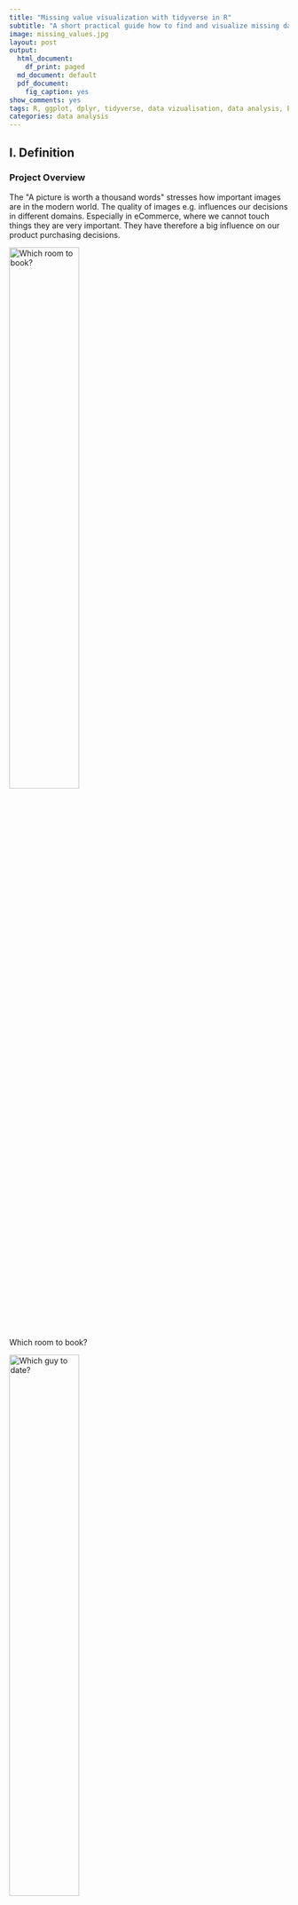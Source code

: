 ```yaml
---
title: "Missing value visualization with tidyverse in R"
subtitle: "A short practical guide how to find and visualize missing data with ggplot2, dplyr, tidyr"
image: missing_values.jpg
layout: post
output:
  html_document:
    df_print: paged
  md_document: default
  pdf_document:
    fig_caption: yes
show_comments: yes
tags: R, ggplot, dplyr, tidyverse, data vizualisation, data analysis, EDA
categories: data analysis
---
```


I. Definition
-------------

### Project Overview

The "A picture is worth a thousand words" stresses how important images
are in the modern world. The quality of images e.g. influences our
decisions in different domains. Especially in eCommerce, where we cannot
touch things they are very important. They have therefore a big
influence on our product purchasing decisions.

<img src="resources/airbnb.png" alt="Which room to book?" width="50%" />
<p class="caption">
Which room to book?
</p>

<img src="resources/date.png" alt="Which guy to date?" width="50%" />
<p class="caption">
Which guy to date?
</p>

<img src="resources/food.png" alt="Which food to order?" width="50%" />
<p class="caption">
Which food to order?
</p>

The goal of this project is to create a model that is able to quantify
the aesthetics of images.

### Problem Statement

The quantification of image quality is an old problem in computer
vision. There are objective and subjective methods to assess image
quality. With objective methods different algorithms quantify the
distortions and degradations in an image. Subjective methods are based
on human perception. The methods often dont't correlate with each other.
Objective methods involve traditional rule-based programming, Subjective
methods are not solvable this way.

The goal of this project is to develop an subjective method of image
quality assessment. As mentioned before this problem cannot be solved
with classical programming. But it seems that supervised machine
learning is a perfect candidate for solving the problem as this approach
learns from examples and it is a way to quantify the ineffeble. A
dataset with image quality annotations is a requirement for learning
from samples.

Within the machine learning ecosystem Convolutional Neural Networks
(CNN) are a category of Neural Networks that have proven very effective
in areas such as image recognition and classification. They are inspired
by biological processes in that the connectivity pattern between neurons
resembles the organization of the human visual cortex.

The subjective quality model will be implemented with a Convolutional
Neural Network as it seems a good fit to tackle the problem.

To solve the problem these steps are needed:

1.  Find a dataset with images with quality annotations
2.  Exploratory Data Analysis (EDA) on the dataset, to evaluate the
    characteristics and suitabilty for the problem space
3.  Cleanup and preprocessing of the dataset
4.  Design a architecture for the CNN
5.  Training of the CNN
6.  Test the model against benchmarks
7.  Analysis of the results

There will be several iterations for the steps 4.-7.

### Metrics

The distribution of user ratings will be predicted in the project. From
there you are able to predict both a quantitative mean rating, but also
a qualitive rating bucket. To capture this two metrics will be used.

#### Earth Mover's distance (EMD)

The **Earth Mover's Distance (EMD)** is a method to evaluate
dissimilarity between two multi-dimensional distributions in some
feature space where a distance measure between single features, which we
call the ground distance is given. The EMD 'lifts' this distance from
individual features to full distributions. It's assumed that a well
performing CNN should predict class distributions such that classes
closer to the ground truth class should have higher predicted
probabilities than classes that are further away. For the image quality
ratings, the scores 4, 5, and 6 are more related than 1, 5, and 10, i.e.
the goal is to punish a prediction of 4 more if the true score is 10
than when the true score is 5. The EMD is defined as the minimum cost to
transport the mass of one distribution (histogram) to the other. (Hou,
Yu, and Samaras 2016)(Rubner, Tomasi, and Guibas 2000)(Talebi and
Milanfar 2018)

$$EMD(P,Q) = \\dfrac{\\sum\\limits\_{i=1}^m \\sum\\limits\_{j=1}^n f\_{ij} d\_{ij}}{\\sum\\limits\_{i=1}^m\\sum\\limits\_{j=1}^n f\_{ij}}$$

#### Accuracy

To compare qualitative results the **Accuracy** is used. The accuracy is
the ratio of correct predictions. In this case the ground-truth and
predicted mean scores using a threshold of 5 on the "official" test set,
as this is the standard practice for AVA dataset.

$$ACC = \\frac{TP+TN}{TP+FP+TN+FN}$$

*T**P* : *T**r**u**e**P**o**s**i**t**i**v**e**s*, *T**N* : *T**r**u**e**N**e**g**a**t**i**v**e**s*, *F**N* : *F**a**l**s**e**N**e**g**a**t**i**v**e**s*, *F**P* : *F**a**l**s**e**P**o**s**i**t**i**v**e*

II. Analysis
------------

### Data Exploration

The AVA (Aesthetic Visual Analysis) image dataset which was introduced
by (Murray, Marchesotti, and Perronnin 2012a), (Murray, Marchesotti, and
Perronnin 2012b) is the reference dataset for all kind of image
aesthetics. The dataset contains 255508 images, along with a wide range
of aesthetic, semantic and photographic style annotations. The images
were collected from www.dpchallenge.com.

#### Sample rows

<table>
<thead>
<tr class="header">
<th align="right">image.id</th>
<th align="right">1</th>
<th align="right">2</th>
<th align="right">3</th>
<th align="right">4</th>
<th align="right">5</th>
<th align="right">6</th>
<th align="right">7</th>
<th align="right">8</th>
<th align="right">9</th>
<th align="right">10</th>
<th align="right">rating.mean</th>
<th align="right">rating.sd</th>
</tr>
</thead>
<tbody>
<tr class="odd">
<td align="right">340753</td>
<td align="right">3</td>
<td align="right">2</td>
<td align="right">5</td>
<td align="right">43</td>
<td align="right">100</td>
<td align="right">80</td>
<td align="right">23</td>
<td align="right">10</td>
<td align="right">3</td>
<td align="right">0</td>
<td align="right">5.360595</td>
<td align="right">1.225537</td>
</tr>
<tr class="even">
<td align="right">674342</td>
<td align="right">0</td>
<td align="right">2</td>
<td align="right">4</td>
<td align="right">9</td>
<td align="right">39</td>
<td align="right">56</td>
<td align="right">31</td>
<td align="right">21</td>
<td align="right">15</td>
<td align="right">6</td>
<td align="right">6.355191</td>
<td align="right">1.595610</td>
</tr>
<tr class="odd">
<td align="right">737669</td>
<td align="right">8</td>
<td align="right">16</td>
<td align="right">29</td>
<td align="right">55</td>
<td align="right">81</td>
<td align="right">18</td>
<td align="right">6</td>
<td align="right">0</td>
<td align="right">0</td>
<td align="right">0</td>
<td align="right">4.234742</td>
<td align="right">1.300529</td>
</tr>
<tr class="even">
<td align="right">16606</td>
<td align="right">0</td>
<td align="right">1</td>
<td align="right">13</td>
<td align="right">24</td>
<td align="right">46</td>
<td align="right">55</td>
<td align="right">40</td>
<td align="right">14</td>
<td align="right">5</td>
<td align="right">2</td>
<td align="right">5.770000</td>
<td align="right">1.478885</td>
</tr>
<tr class="odd">
<td align="right">344449</td>
<td align="right">1</td>
<td align="right">6</td>
<td align="right">17</td>
<td align="right">52</td>
<td align="right">91</td>
<td align="right">47</td>
<td align="right">25</td>
<td align="right">6</td>
<td align="right">1</td>
<td align="right">0</td>
<td align="right">5.044715</td>
<td align="right">1.285485</td>
</tr>
</tbody>
</table>

#### Sample images

<img src="report_files/figure-markdown_strict/unnamed-chunk-16-1.png" alt="Best rated images"  />
<p class="caption">
Best rated images
</p>

<img src="report_files/figure-markdown_strict/unnamed-chunk-17-1.png" alt="Worst rated images"  />
<p class="caption">
Worst rated images
</p>

#### Desciptive Statistics of number of ratings

<table>
<thead>
<tr class="header">
<th align="right"> </th>
<th align="right">value</th>
</tr>
</thead>
<tbody>
<tr class="odd">
<td align="right"><strong>Mean</strong></td>
<td align="right">210.14</td>
</tr>
<tr class="even">
<td align="right"><strong>Std.Dev.</strong></td>
<td align="right">61.51</td>
</tr>
<tr class="odd">
<td align="right"><strong>Min</strong></td>
<td align="right">78.00</td>
</tr>
<tr class="even">
<td align="right"><strong>Q1</strong></td>
<td align="right">164.00</td>
</tr>
<tr class="odd">
<td align="right"><strong>Median</strong></td>
<td align="right">201.00</td>
</tr>
<tr class="even">
<td align="right"><strong>Q3</strong></td>
<td align="right">247.00</td>
</tr>
<tr class="odd">
<td align="right"><strong>Max</strong></td>
<td align="right">549.00</td>
</tr>
</tbody>
</table>

#### Desciptive Statistics of rating.mean

<table>
<thead>
<tr class="header">
<th align="right"> </th>
<th align="right">value</th>
</tr>
</thead>
<tbody>
<tr class="odd">
<td align="right"><strong>Mean</strong></td>
<td align="right">5.38</td>
</tr>
<tr class="even">
<td align="right"><strong>Std.Dev.</strong></td>
<td align="right">0.73</td>
</tr>
<tr class="odd">
<td align="right"><strong>Min</strong></td>
<td align="right">1.81</td>
</tr>
<tr class="even">
<td align="right"><strong>Q1</strong></td>
<td align="right">4.91</td>
</tr>
<tr class="odd">
<td align="right"><strong>Median</strong></td>
<td align="right">5.39</td>
</tr>
<tr class="even">
<td align="right"><strong>Q3</strong></td>
<td align="right">5.87</td>
</tr>
<tr class="odd">
<td align="right"><strong>Max</strong></td>
<td align="right">8.60</td>
</tr>
</tbody>
</table>

### Exploratory Visualization

#### Distribution of number of Ratings

<img src="report_files/figure-markdown_strict/unnamed-chunk-20-1.png" alt="Number of ratings per image: Majority is rated by more than 100 raters"  />
<p class="caption">
Number of ratings per image: Majority is rated by more than 100 raters
</p>

The number of ratings for the images ranges from 78 to 549 with an
average of 210 on a scale from 1 to 10.

It can be seen that all images are rated by a high numbers of raters.
This is very import as rating an image by it's aesthetics is very
subjective. To level out outliers ratings, a high number of raters is
needed.

#### Distribution of Mean Ratings

<img src="report_files/figure-markdown_strict/unnamed-chunk-21-1.png" alt="Distribution of rating mean"  />
<p class="caption">
Distribution of rating mean
</p>

It can be seen from the distribution and the descriptive statistics that
50% of images has a rating mean within 4.9 and 5.9 and about 85% are
between 3.9 and 6.8. From the boxplot it can be seen that rating means
above 7.2 and below 3.5 are outliers in the way that these values are
very rare.

This is problematic thas the model performance might not sufficient for
images with very good and bad quality.

### Algorithms and Techniques

#### Convolutional Neural Networks (CNN)

A Convolutional Neural Network (CNN) will be used to solve the problem
of image aesthetics assessment. They are deep neural networks inspired
by biological processes and most commonly applied to analyzing visual
imagery.

CNNs consist of an input, an output layer and several hidden layers. The
hidden layers are typically a convolutional layer followed by a pooling
layer.

<img src="resources/Typical_cnn.png" alt="Structure of a typical CNN for image classification. The network has multiple filtering kernels for each convolution layer, which extract features. Subsampling or Pooling layers are used for information reduction. (Source Wikipedia)" width="70%" />
<p class="caption">
Structure of a typical CNN for image classification. The network has
multiple filtering kernels for each convolution layer, which extract
features. Subsampling or Pooling layers are used for information
reduction. (Source Wikipedia)
</p>

*Convolutional Layer*

The purpose of the convolutional layer is to extract features from the
input image. They preserve the spatial relationship between pixels by
learning image features using small squares of input data.

<img src="resources/3_conv.png" alt="Convolutional operation to extract features" width="750" />
<p class="caption">
Convolutional operation to extract features
</p>

*Pooling Layer*

Convolutional networks may include pooling layers. These layers combine
the outputs of neuron clusters at one layer into a single neuron in the
next layer. This is done for the following reasons

-   Reduction of memory and increase in execution speed
-   Reduction of overfitting

<img src="resources/Max_pooling.png" alt="MaxPooling layer, that extracts the maximum value in a region to reduce information. (Source Wikipedia)" width="60%" />
<p class="caption">
MaxPooling layer, that extracts the maximum value in a region to reduce
information. (Source Wikipedia)
</p>

*Fully connected Layer*

After multiple layers of convolutional and pooling layers a fully
connected layer completes the network. The fully connected layer is a
traditional multi layer perceptron responsible for the classification
task.

#### Transfer Learning

Transfer learning is a popular method in computer vision because it
allows to build accurate models in a timesaving way (Rawat and Wang
2017). With transfer learning, instead of starting the learning process
from scratch, you start from patterns that have been learned when
solving a different problem. This way you leverage previous learnings
and avoid starting from scratch.

In computer vision, transfer learning is usually expressed through the
use of pre-trained models. A pre-trained model is a model that was
trained on a large benchmark dataset to solve a problem similar to the
one that we want to solve. Accordingly, due to the computational cost of
training such models, it is common practice to import and use models
from published literature (e.g. VGG, Inception, MobileNet).

<img src="resources/transferlearning.png" alt="Transfer learning" width="50%" />
<p class="caption">
Transfer learning
</p>

Several state-of-the-art image classification applications are based on
the transfer learning solutions (He et al. 2016), (Szegedy et al. 2016)
Google reported in it's NIMA (Neural Image Assessment) paper the highest
accuracy with a transfer learning based model (Talebi and Milanfar 2018)

The goal of the project is to use the MobileNet architecture with
ImageNet weights, and the replacement of the last dense layer in
MobileNet with a dense layer that outputs to 10 classes (scores 1 to
10), which form together the rating distribution as suggested by (Talebi
and Milanfar 2018)

### Benchmark

Accuracies of different models on the AVA dataset are reported in
different papers. These accuracies are used for benchmarking the models
which are created in this project. The benchmarks are based on the
"official" AVA test set. The goal is to achieve at least an accuracy of
68% which is above the lower boundary of the relevant papers for image
aesthetics.

<table>
<thead>
<tr class="header">
<th>Model</th>
<th>Reference</th>
<th align="right">Accuracy (2 classes)</th>
<th align="right">EMD</th>
</tr>
</thead>
<tbody>
<tr class="odd">
<td>Murray</td>
<td><span class="citation">(Murray, Marchesotti, and Perronnin 2012b)</span></td>
<td align="right">68.00%</td>
<td align="right">--</td>
</tr>
<tr class="even">
<td>Reg</td>
<td><span class="citation">(Kong et al. 2016)</span></td>
<td align="right">72.04%</td>
<td align="right">--</td>
</tr>
<tr class="odd">
<td>DCNN</td>
<td><span class="citation">(Lu et al. 2014)</span></td>
<td align="right">73.25%</td>
<td align="right">--</td>
</tr>
<tr class="even">
<td>DMA</td>
<td><span class="citation">(Lu et al. 2015)</span></td>
<td align="right">74.46%</td>
<td align="right">--</td>
</tr>
<tr class="odd">
<td>Schwarz</td>
<td><span class="citation">(Schwarz, Wieschollek, and Lensch 2018)</span></td>
<td align="right">75.83%</td>
<td align="right">--</td>
</tr>
<tr class="even">
<td>NIMA(MobileNet)</td>
<td><span class="citation">(Talebi and Milanfar 2018)</span></td>
<td align="right">80.36%</td>
<td align="right">0.081</td>
</tr>
<tr class="odd">
<td>NIMA(Inception-v2)</td>
<td><span class="citation">(Talebi and Milanfar 2018)</span></td>
<td align="right">81.51%</td>
<td align="right">0.050</td>
</tr>
</tbody>
</table>

III. Methodology
----------------

### Data Preprocessing

The data preprocessing can be devided into two parts: The first part was
done during the exploratory data analysis. In this step the following
checks and cleanings were performed:

1.  Removal of images

    -   Several images had to be removed from meta data as they did not
        exist.

    -   Several corrupted images were identified with a script. The
        corrupted images were deleted from the meta data.

2.  Technical image properties were engineered to check image
    anomalities

    Several technnical image properties (file size, resolution, aspect
    ratio) were engineered and checked for anomalies. No abnormal images
    could be identified here with these properties.

The second preprocessing step is performed during training:

1.  Splitting of the data into training and validation set

    10% of images of the training set are used for validation.

2.  Basemodel specific preprocessing were performed

    Each basemodel provided by Keras offers a preprocessing function
    with specific preprocessing steps for this model. This preprocessing
    step is applied to a ImageGenerator which loads the images for
    training and model evaluation.

3.  Normalization of distribution

    The rating distribution was normalized, because each image was rated
    by a diffrent number of people.

4.  Image resizing and random cropping

    The training images are rescaled to 256 x 256 px and afterwards a
    randomly performed crop of 224 x 224 px is extracted. This is
    reported to reduce overfitting issues. (Talebi and Milanfar 2018)

5.  Undersampling of the data

    For earlier tainings sessions the number of images are reduced by
    cutting the data in 10 rating bins and taking the top n samples of
    each bin. This is done because of two reasons: As the compute power
    is limited this reduces the time to train the model. Another reason
    is that the data is unbalanced. There are just a few images with
    very low and high ratings. It was expected that the undersampling
    reduces the effect of overfitting to the images around the most
    common ratings.

### Implementation

The goal was to create a clear training script which can be
parameterized from outsite for triggering the different trainings. To
reduce the lines of code of this training script, it orchestrates the
building blocks of the training with a pipeline script.

1.  All needed libraries are identified and put into a requirements.txt

2.  An internal library to download the AVA images and the meta data is
    implemented.

3.  A training script was created with building blocks for training
    (loading data, preparing data, train, evaluate)

4.  Building blocks of the training script are moved to a pipeline
    script. The scripts saves different artifacts: Model architecture,
    Model weights, training history, time for training, training
    visualization

5.  A model class is created, which encapsulates the basemodel and top
    model and offers helper functions to change optimizer and freeze
    layers on the fly

6.  The EMD loss function is created

7.  The image generator is created for loading the images and perform
    the preprocessing of the images

8.  Several helper functions for model evaluation are implemented

The actual training is performed in 2 Steps:

1.  Base model weights are frozen and just the top model is trained with
    a higher learning rate

2.  Base model weights are unfrozen and the full network is trained with
    a lower learning rate

#### Model design of the CNN

The model consists as mentioned before of two parts. The base model is
unchanged apart from the first layers which is removed. The model is
initialized with the ImageNet weights. The ImageNet project is a large
visual database designed for use in visual object recognition software
research. The weights for this dataset is used as the images are
similiar to the ones in the AVA dataset. For the base model the
MobileNet architecture is used as this network is smaller to other
networks and suitable for mobile and embedded based vision applications
where there is lack of compute power. (Howard et al. 2017)

The top model consists of two layers. The first layer is a dropout layer
to reduce overfitting, followed by dense layer with a output size of 10
with a softmax activation to predict the distribution of ratings. A Adam
optimizer with different learning rates and learning rate decays is used
for training.

<img src="resources/top_model_plot.png" alt="Design of top model: Dropout Layer for avoiding overfitting, Dense layer with 10 output classes" width="300%" />
<p class="caption">
Design of top model: Dropout Layer for avoiding overfitting, Dense layer
with 10 output classes
</p>

### Refinement

Several parameters were used for model refinement:

-   Learning rate for dense layers and all layers
-   Learning rate decay for dense layers and all layers
-   Number of epochs for dense layers and all layers
-   Number of images per rating bin used for training
-   Dropout ratio for dropout layer in top model

The training is done in iterative way: First the model is trained with
very few samples and the default values for the parameters above. Then
the model is trained with more samples and the parameters are fine
tuned. After the model is trained the loss value and the accuracy are
calculated for the test set. The accuracy is then compared against the
accuracy scores from the paper (see section Benchmarks) till a
sufficient model accuracy was reached.

The training process is supervised with plots for the loss on the
training and validation set to check if everything works well and to
optimize the learning process.

<img src="resources/training_history.png" alt="The plots for training history is used to find the best number of  epochs for the two learning phases. During phase 1 validation loss flattens at epoch 5 (4 in plot ) and in phase 2 the val loss flattens at epoch 8 (12 in plot)" width="80%" />
<p class="caption">
The plots for training history is used to find the best number of epochs
for the two learning phases. During phase 1 validation loss flattens at
epoch 5 (4 in plot ) and in phase 2 the val loss flattens at epoch 8 (12
in plot)
</p>

IV. Results
-----------

### Model Evaluation and Validation

Out of the different models model8 was chosen as it's EMD loss value is
the lowest and it's accuracy is the highest among all models on the test
set. The results are trustful, as the test set is the "official" test
set for AVA and the model never saw these images during training or
validation. An interesting fact is that this model performs slightly
better than model9, which was trained with double the amount of training
images.

<table>
<thead>
<tr class="header">
<th align="left">model</th>
<th align="right">acc</th>
<th align="right">emd</th>
</tr>
</thead>
<tbody>
<tr class="odd">
<td align="left">model8</td>
<td align="right">75.22</td>
<td align="right">0.094</td>
</tr>
<tr class="even">
<td align="left">model6</td>
<td align="right">74.89</td>
<td align="right">0.117</td>
</tr>
<tr class="odd">
<td align="left">model9</td>
<td align="right">74.85</td>
<td align="right">0.095</td>
</tr>
<tr class="even">
<td align="left">model5</td>
<td align="right">73.94</td>
<td align="right">0.121</td>
</tr>
<tr class="odd">
<td align="left">model7</td>
<td align="right">70.42</td>
<td align="right">0.105</td>
</tr>
</tbody>
</table>

The best model is based on the MobileNet architecture and the following
parameters are used. All these parameters seem reasonable:

<table>
<thead>
<tr class="header">
<th align="right">Dropout</th>
<th align="right">n training samples</th>
<th align="right">lr(dense)</th>
<th align="right">lr(all)</th>
<th align="right">lr decay(dense)</th>
<th align="right">lr decay(all)</th>
<th align="right">Epochs (dense)</th>
<th align="right">Epochs (all)</th>
</tr>
</thead>
<tbody>
<tr class="odd">
<td align="right">0.75</td>
<td align="right">13914</td>
<td align="right">0.001</td>
<td align="right">3e-05</td>
<td align="right">0</td>
<td align="right">2.3e-05</td>
<td align="right">5</td>
<td align="right">9</td>
</tr>
</tbody>
</table>

It can be seen from the figure below, that the distribution of the
ground truth mean ratings and the predicted mean ratings are very
similiar for the best model. The model works well for mean ratings
between 3.5 and 7.5. Ratings below or above these boundaries are not
covered well by the model. This due the fact, that there are not many
images with very high and low ratings. So model is not capable to rate
these extreme outliers correctly, because of the lack of examples.

<img src="report_files/figure-markdown_strict/unnamed-chunk-30-1.png" alt="Big figure: Distribution of pedicted mean ratings and ground truth rating on test set. Small figures: Distribution on lower and upper end on test set."  />
<p class="caption">
Big figure: Distribution of pedicted mean ratings and ground truth
rating on test set. Small figures: Distribution on lower and upper end
on test set.
</p>

### Justification

In comparison to the benchmarks the model shows an moderate accuracy on
the reference test set for AVA which is used throughout all models from
the papers.

The result are quite impressive, as the model was trained with just
13914 images. The models in the papers were trained with the full
training set.

<table>
<thead>
<tr class="header">
<th>Model</th>
<th>Reference</th>
<th align="right">Accuracy (2 classes)</th>
<th align="right">EMD</th>
</tr>
</thead>
<tbody>
<tr class="odd">
<td>Murray</td>
<td><span class="citation">(Murray, Marchesotti, and Perronnin 2012b)</span></td>
<td align="right">68.00%</td>
<td align="right">--</td>
</tr>
<tr class="even">
<td>Reg</td>
<td><span class="citation">(Kong et al. 2016)</span></td>
<td align="right">72.04%</td>
<td align="right">--</td>
</tr>
<tr class="odd">
<td>DCNN</td>
<td><span class="citation">(Lu et al. 2014)</span></td>
<td align="right">73.25%</td>
<td align="right">--</td>
</tr>
<tr class="even">
<td>DMA</td>
<td><span class="citation">(Lu et al. 2015)</span></td>
<td align="right">74.46%</td>
<td align="right">--</td>
</tr>
<tr class="odd">
<td><strong>My Model</strong></td>
<td><strong>--</strong></td>
<td align="right"><strong>75.22%</strong></td>
<td align="right"><strong>0.094</strong></td>
</tr>
<tr class="even">
<td>Schwarz</td>
<td><span class="citation">(Schwarz, Wieschollek, and Lensch 2018)</span></td>
<td align="right">75.83%</td>
<td align="right">--</td>
</tr>
<tr class="odd">
<td>NIMA(MobileNet)</td>
<td><span class="citation">(Talebi and Milanfar 2018)</span></td>
<td align="right">80.36%</td>
<td align="right">0.081</td>
</tr>
<tr class="even">
<td>NIMA(Inception-v2)</td>
<td><span class="citation">(Talebi and Milanfar 2018)</span></td>
<td align="right">81.51%</td>
<td align="right">0.050</td>
</tr>
</tbody>
</table>

V. Conclusion
-------------

### Free-Form Visualization

For a final quick and dirty test the images from the "Project overview"
section are rated with the model. The images are not part of the AVA
dataset.

<img src="resources/airbnb.png" alt="Left Image: 4.23 Right image: 3.91" width="50%" />
<p class="caption">
Left Image: 4.23 Right image: 3.91
</p>

<img src="resources/date.png" alt="Left Image: 3.27 Right image: 4.00" width="50%" />
<p class="caption">
Left Image: 3.27 Right image: 4.00
</p>

<img src="resources/food.png" alt="Left Image: 3.98 Right image: 4.67" width="50%" />
<p class="caption">
Left Image: 3.98 Right image: 4.67
</p>

It can be seen, that the images which we as a human being would rate
better are also rated better by the model, although the food images are
almost the same quality.

### Reflection

The process used for this project can be summarized using the following
steps

1.  A relevant problem was found
2.  A research for relevant papers was done
3.  Datasets for the problem were researched, analyzed and the best
    suitable dataset was selected
4.  The dataset was cleaned
5.  Model benchmarks were extracted from papers
6.  The technical infrastructure for the project was set up
7.  Models were trained and finetuned and checked against the
    benchmarks, till a good enough model was found, that solves the
    problem

The project was very challanging for me as I had limited compute power
and the dataset is very large. Till the end I was not able to train the
models on the full training set as there were always problems like
running out of memory and Keras and Tensorflow specific problems. I was
at some point stuck, as the models performed badly. After doing an
additional research round I found the Nima paper from Google, which was
so brandnew that it wasn't published when I started the project in july.
The insights from the paper were a breakthrough, especially the usage of
the Earth Movers Loss and the usage of the MobileNet archtitecture for
the base model. I am very proud that I could get a accuracy which was
within the boundaries of the relevant papers and mastered a topic that
is very hot in the moment, especially as I used less images than the
researchers in the papers.

### Improvement

It's very interesting that I did achieve an accuracy within the
boundaries with my undersampling strategy, which was half born out of
need. Even after doing the undersampling of the data the distribution of
the ratings is unbalanced.

A strategy to even perform better would be to do image augmentation on
the underrepresented rated images. This is not so easy, as not every
kind of image augmentation can be used e.g darkening an image may effect
the aesthetics of the image. Another interesting approach would be to
generate images with very high and low rating with GANs
(generative-adversarial-networks).

Another improvement for the project would be to containerize the whole
process with Docker and Docker NVIDIA. The goal would be to have a
docker image that automatically downloads the data, does the
preprocessing of it, does the training and stops the container after
training. Within this project this is done with anaconda environments,
which is less than ideal in my eyes. I had to always switch from my
local environment to the AWS cloud instance, lost time as the
environments are not the same. A Docker environment could be also
optimized with reusable elements for other Deep Learning projects.

VI. References
--------------

He, Kaiming, Xiangyu Zhang, Shaoqing Ren, and Jian Sun. 2016. “Deep
Residual Learning for Image Recognition.” In *Proceedings of the Ieee
Conference on Computer Vision and Pattern Recognition*, 770–78.

Hou, Le, Chen-Ping Yu, and Dimitris Samaras. 2016. “Squared Earth
Mover’s Distance-Based Loss for Training Deep Neural Networks.” *arXiv
Preprint arXiv:1611.05916*.

Howard, Andrew G, Menglong Zhu, Bo Chen, Dmitry Kalenichenko, Weijun
Wang, Tobias Weyand, Marco Andreetto, and Hartwig Adam. 2017.
“Mobilenets: Efficient Convolutional Neural Networks for Mobile Vision
Applications.” *arXiv Preprint arXiv:1704.04861*.

Kong, Shu, Xiaohui Shen, Zhe Lin, Radomir Mech, and Charless Fowlkes.
2016. “Photo Aesthetics Ranking Network with Attributes and Content
Adaptation.” In *European Conference on Computer Vision*, 662–79.
Springer.

Lu, Xin, Zhe Lin, Hailin Jin, Jianchao Yang, and James Z Wang. 2014.
“Rapid: Rating Pictorial Aesthetics Using Deep Learning.” In
*Proceedings of the 22nd Acm International Conference on Multimedia*,
457–66. ACM.

Lu, Xin, Zhe Lin, Xiaohui Shen, Radomir Mech, and James Z Wang. 2015.
“Deep Multi-Patch Aggregation Network for Image Style, Aesthetics, and
Quality Estimation.” In *Proceedings of the Ieee International
Conference on Computer Vision*, 990–98.

Murray, Naila, Luca Marchesotti, and Florent Perronnin. 2012a. “AVA: A
Large-Scale Database for Aesthetic Visual Analysis.”
<https://github.com/mtobeiyf/ava_downloader>.

———. 2012b. “AVA: A Large-Scale Database for Aesthetic Visual Analysis.”
In *Computer Vision and Pattern Recognition (Cvpr), 2012 Ieee Conference
on*, 2408–15. IEEE.

Rawat, Waseem, and Zenghui Wang. 2017. “Deep Convolutional Neural
Networks for Image Classification: A Comprehensive Review.” *Neural
Computation* 29 (9). MIT Press: 2352–2449.

Rubner, Yossi, Carlo Tomasi, and Leonidas J Guibas. 2000. “The Earth
Mover’s Distance as a Metric for Image Retrieval.” *International
Journal of Computer Vision* 40 (2). Springer: 99–121.

Schwarz, Katharina, Patrick Wieschollek, and Hendrik PA Lensch. 2018.
“Will People Like Your Image? Learning the Aesthetic Space.” In
*Applications of Computer Vision (Wacv), 2018 Ieee Winter Conference
on*, 2048–57. IEEE.

Szegedy, Christian, Vincent Vanhoucke, Sergey Ioffe, Jon Shlens, and
Zbigniew Wojna. 2016. “Rethinking the Inception Architecture for
Computer Vision.” In *Proceedings of the Ieee Conference on Computer
Vision and Pattern Recognition*, 2818–26.

Talebi, Hossein, and Peyman Milanfar. 2018. “Nima: Neural Image
Assessment.” *IEEE Transactions on Image Processing* 27 (8). IEEE:
3998–4011.
